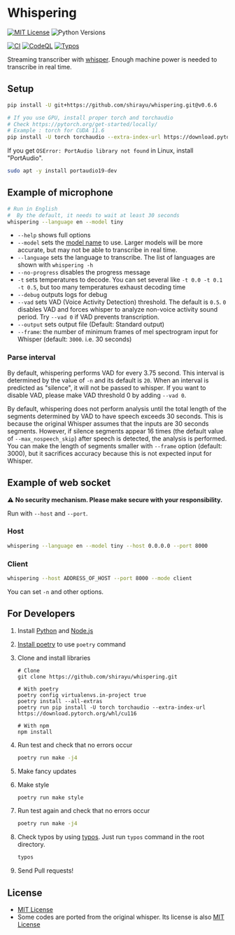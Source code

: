 
# Whispering

[![MIT License](https://img.shields.io/badge/License-MIT-blue.svg)](LICENSE)
![Python Versions](https://img.shields.io/badge/python-3.8%20%7C%203.9%20%7C%203.10-blue)

[![CI](https://github.com/shirayu/whispering/actions/workflows/ci.yml/badge.svg)](https://github.com/shirayu/whispering/actions/workflows/ci.yml)
[![CodeQL](https://github.com/shirayu/whispering/actions/workflows/codeql-analysis.yml/badge.svg)](https://github.com/shirayu/whispering/actions/workflows/codeql-analysis.yml)
[![Typos](https://github.com/shirayu/whispering/actions/workflows/typos.yml/badge.svg)](https://github.com/shirayu/whispering/actions/workflows/typos.yml)

Streaming transcriber with [whisper](https://github.com/openai/whisper).
Enough machine power is needed to transcribe in real time.

## Setup

```bash
pip install -U git+https://github.com/shirayu/whispering.git@v0.6.6

# If you use GPU, install proper torch and torchaudio
# Check https://pytorch.org/get-started/locally/
# Example : torch for CUDA 11.6
pip install -U torch torchaudio --extra-index-url https://download.pytorch.org/whl/cu116
```

If you get ``OSError: PortAudio library not found`` in Linux, install "PortAudio".

```bash
sudo apt -y install portaudio19-dev
```

## Example of microphone

```bash
# Run in English
#  By the default, it needs to wait at least 30 seconds
whispering --language en --model tiny
```

- ``--help`` shows full options
- ``--model`` sets the [model name](https://github.com/openai/whisper#available-models-and-languages) to use. Larger models will be more accurate, but may not be able to transcribe in real time.
- ``--language`` sets the language to transcribe. The list of languages are shown with ``whispering -h``
- ``--no-progress`` disables the progress message
- ``-t`` sets temperatures to decode. You can set several like ``-t 0.0 -t 0.1 -t 0.5``, but too many temperatures exhaust decoding time
- ``--debug`` outputs logs for debug
- ``--vad`` sets VAD (Voice Activity Detection) threshold. The default is ``0.5``. ``0`` disables VAD and forces whisper to analyze non-voice activity sound period. Try ``--vad 0`` if VAD prevents transcription.
- ``--output`` sets output file (Default: Standard output)
- ``--frame``: the number of minimum frames of mel spectrogram input for Whisper (default: ``3000``. i.e. 30 seconds)

### Parse interval

By default, whispering performs VAD for every 3.75 second.
This interval is determined by the value of ``-n`` and its default is ``20``.
When an interval is predicted as "silence", it will not be passed to whisper.
If you want to disable VAD, please make VAD threshold 0 by adding ``--vad 0``.

By default, whispering does not perform analysis until the total length of the segments determined by VAD to have speech exceeds 30 seconds.
This is because the original Whisper assumes that the inputs are 30 seconds segments.
However, if silence segments appear 16 times (the default value of ``--max_nospeech_skip``) after speech is detected, the analysis is performed.
You can make the length of segments smaller with ``--frame`` option (default: 3000), but it sacrifices accuracy because this is not expected input for Whisper.

## Example of web socket

⚠  **No security mechanism. Please make secure with your responsibility.**

Run with ``--host`` and ``--port``.

### Host

```bash
whispering --language en --model tiny --host 0.0.0.0 --port 8000
```

### Client

```bash
whispering --host ADDRESS_OF_HOST --port 8000 --mode client
```

You can set ``-n`` and other options.

## For Developers

1. Install [Python](https://www.python.org/) and [Node.js](https://nodejs.org/)
2. [Install poetry](https://python-poetry.org/docs/) to use ``poetry`` command
3. Clone and install libraries

    ```console
    # Clone
    git clone https://github.com/shirayu/whispering.git

    # With poetry
    poetry config virtualenvs.in-project true
    poetry install --all-extras
    poetry run pip install -U torch torchaudio --extra-index-url https://download.pytorch.org/whl/cu116

    # With npm
    npm install
    ```

4. Run test and check that no errors occur

    ```bash
    poetry run make -j4
    ```

5. Make fancy updates
6. Make style

    ```bash
    poetry run make style
    ```

7. Run test again and check that no errors occur

    ```bash
    poetry run make -j4
    ```

8. Check typos by using [typos](https://github.com/crate-ci/typos). Just run ``typos`` command in the root directory.

    ```bash
    typos
    ```

9. Send Pull requests!

## License

- [MIT License](LICENSE)
- Some codes are ported from the original whisper. Its license is also [MIT License](LICENSE.whisper)
